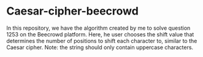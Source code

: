 # Caesar-cipher-beecrowd
In this repository, we have the algorithm created by me to solve question 1253 on the Beecrowd platform. Here, he user chooses the shift value that determines the number of positions to shift each character to, similar to the Caesar cipher. Note: the string should only contain uppercase characters.
